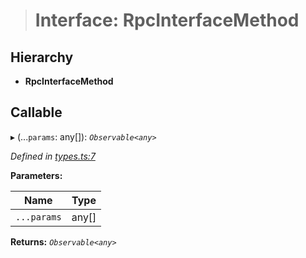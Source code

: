 > # Interface: RpcInterfaceMethod

## Hierarchy

* **RpcInterfaceMethod**

## Callable

▸ (...`params`: any[]): *`Observable<any>`*

*Defined in [types.ts:7](https://github.com/polkadot-js/api/blob/4115b8a/packages/rpc-core/src/types.ts#L7)*

**Parameters:**

Name | Type |
------ | ------ |
`...params` | any[] |

**Returns:** *`Observable<any>`*